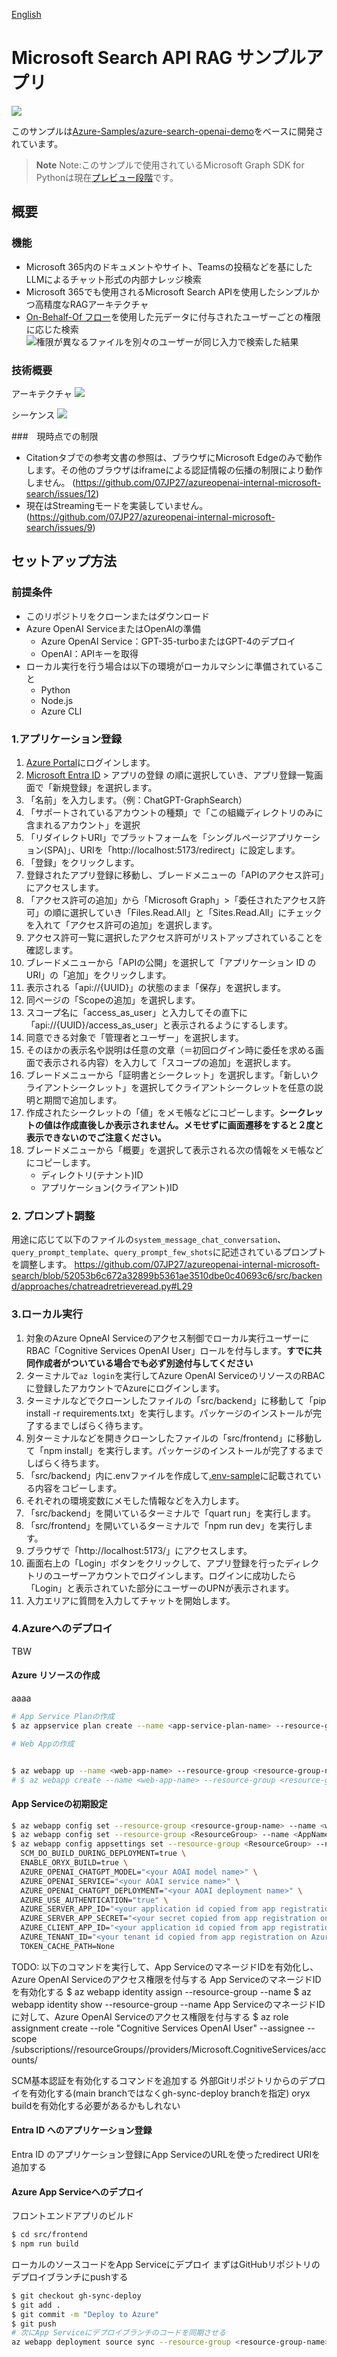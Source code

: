 [English](./README_en.md)

# Microsoft Search API RAG サンプルアプリ

![](./assets/chat-sample.png)

このサンプルは[Azure-Samples/azure-search-openai-demo](https://github.com/Azure-Samples/azure-search-openai-demo)をベースに開発されています。

> **Note**
> Note:このサンプルで使用されているMicrosoft Graph SDK for Pythonは現在[プレビュー段階](https://learn.microsoft.com/ja-jp/graph/sdks/sdks-overview#supported-languages)です。


## 概要
<!--ここにスクショを入れる-->

### 機能
- Microsoft 365内のドキュメントやサイト、Teamsの投稿などを基にしたLLMによるチャット形式の内部ナレッジ検索
- Microsoft 365でも使用されるMicrosoft Search APIを使用したシンプルかつ高精度なRAGアーキテクチャ
- [On-Behalf-Of フロー](https://learn.microsoft.com/ja-jp/entra/identity-platform/v2-oauth2-on-behalf-of-flow)を使用した元データに付与されたユーザーごとの権限に応じた検索
![権限が異なるファイルを別々のユーザーが同じ入力で検索した結果](./assets/permission-sample.png)

### 技術概要
アーキテクチャ
![](./assets/overview_ja.png)

シーケンス
![](./assets/sequence_ja.png)

###　現時点での制限
- Citationタブでの参考文書の参照は、ブラウザにMicrosoft Edgeのみで動作します。その他のブラウザはiframeによる認証情報の伝播の制限により動作しません。 (https://github.com/07JP27/azureopenai-internal-microsoft-search/issues/12)
- 現在はStreamingモードを実装していません。(https://github.com/07JP27/azureopenai-internal-microsoft-search/issues/9)

## セットアップ方法
### 前提条件
- このリポジトリをクローンまたはダウンロード
- Azure OpenAI ServiceまたはOpenAIの準備
    - Azure OpenAI Service：GPT-35-turboまたはGPT-4のデプロイ
    - OpenAI：APIキーを取得
- ローカル実行を行う場合は以下の環境がローカルマシンに準備されていること
    - Python
    - Node.js
    - Azure CLI

### 1.アプリケーション登録
1. [Azure Portal](https://portal.azure.com/)にログインします。
1. [Microsoft Entra ID](https://portal.azure.com/#view/Microsoft_AAD_IAM/ActiveDirectoryMenuBlade/~/Overview) > アプリの登録 の順に選択していき、アプリ登録一覧画面で「新規登録」を選択します。
1. 「名前」を入力します。（例：ChatGPT-GraphSearch）
1. 「サポートされているアカウントの種類」で「この組織ディレクトリのみに含まれるアカウント」を選択
1. 「リダイレクトURI」でプラットフォームを「シングルページアプリケーション(SPA)」、URIを「http://localhost:5173/redirect」に設定します。
1. 「登録」をクリックします。
1. 登録されたアプリ登録に移動し、ブレードメニューの「APIのアクセス許可」にアクセスします。
1. 「アクセス許可の追加」から「Microsoft Graph」>「委任されたアクセス許可」の順に選択していき「Files.Read.All」と「Sites.Read.All」にチェックを入れて「アクセス許可の追加」を選択します。
1. アクセス許可一覧に選択したアクセス許可がリストアップされていることを確認します。
1. ブレードメニューから「APIの公開」を選択して「アプリケーション ID の URI」の「追加」をクリックします。
1. 表示される「api://{UUID}」の状態のまま「保存」を選択します。
1. 同ページの「Scopeの追加」を選択します。
1. スコープ名に「access_as_user」と入力してその直下に「api://{UUID}/access_as_user」と表示されるようにするします。
1. 同意できる対象で「管理者とユーザー」を選択します。
1. そのほかの表示名や説明は任意の文章（＝初回ログイン時に委任を求める画面で表示される内容）を入力して「スコープの追加」を選択します。
1. ブレードメニューから「証明書とシークレット」を選択します。「新しいクライアントシークレット」を選択してクライアントシークレットを任意の説明と期間で追加します。
1. 作成されたシークレットの「値」をメモ帳などにコピーします。**シークレットの値は作成直後しか表示されません。メモせずに画面遷移をすると２度と表示できないのでご注意ください。**
1. ブレードメニューから「概要」を選択して表示される次の情報をメモ帳などにコピーします。
    - ディレクトリ(テナント)ID
    - アプリケーション(クライアント)ID

### 2. プロンプト調整
用途に応じて以下のファイルの`system_message_chat_conversation`、`query_prompt_template`、`query_prompt_few_shots`に記述されているプロンプトを調整します。
https://github.com/07JP27/azureopenai-internal-microsoft-search/blob/52053b6c672a32899b5361ae3510dbe0c40693c6/src/backend/approaches/chatreadretrieveread.py#L29

### 3.ローカル実行
1. 対象のAzure OpneAI Serviceのアクセス制御でローカル実行ユーザーにRBAC「Cognitive Services OpenAI User」ロールを付与します。**すでに共同作成者がついている場合でも必ず別途付与してください**
1. ターミナルで`az login`を実行してAzure OpenAI ServiceのリソースのRBACに登録したアカウントでAzureにログインします。
1. ターミナルなどでクローンしたファイルの「src/backend」に移動して「pip install -r requirements.txt」を実行します。パッケージのインストールが完了するまでしばらく待ちます。
1. 別ターミナルなどを開きクローンしたファイルの「src/frontend」に移動して「npm install」を実行します。パッケージのインストールが完了するまでしばらく待ちます。
1. 「src/backend」内に.envファイルを作成して[.env-sample](./src/backend/.env-sample)に記載されている内容をコピーします。
1. それぞれの環境変数にメモした情報などを入力します。
1. 「src/backend」を開いているターミナルで「quart run」を実行します。
1. 「src/frontend」を開いているターミナルで「npm run dev」を実行します。
1. ブラウザで「http://localhost:5173/」にアクセスします。
1. 画面右上の「Login」ボタンをクリックして、アプリ登録を行ったディレクトリのユーザーアカウントでログインします。ログインに成功したら「Login」と表示されていた部分にユーザーのUPNが表示されます。
1. 入力エリアに質問を入力してチャットを開始します。

### 4.Azureへのデプロイ
TBW

#### Azure リソースの作成
aaaa

```sh
# App Service Planの作成
$ az appservice plan create --name <app-service-plan-name> --resource-group <resource-group-name> --sku B1 --is-linux

# Web Appの作成


$ az webapp up --name <web-app-name> --resource-group <resource-group-name> --plan <app-service-plan-name> --os-type Linux --runtime "PYTHON|3.11"
# $ az webapp create --name <web-app-name> --resource-group <resource-group-name> --plan <app-service-plan-name> --runtime "PYTHON|3.11" 
```

#### App Serviceの初期設定

```sh
$ az webapp config set --resource-group <resource-group-name> --name <web-app-name> --startup-file "python main.py"
$ az webapp config set --resource-group <ResourceGroup> --name <AppName> --linux-fx-version "PYTHON|3.11"
$ az webapp config appsettings set --resource-group <ResourceGroup> --name <AppName> --settings \
  SCM_DO_BUILD_DURING_DEPLOYMENT=true \
  ENABLE_ORYX_BUILD=true \
  AZURE_OPENAI_CHATGPT_MODEL="<your AOAI model name>" \
  AZURE_OPENAI_SERVICE="<your AOAI service name>" \
  AZURE_OPENAI_CHATGPT_DEPLOYMENT="<your AOAI deployment name>" \
  AZURE_USE_AUTHENTICATION="true" \
  AZURE_SERVER_APP_ID="<your application id copied from app registration on Azure portal>" \
  AZURE_SERVER_APP_SECRET="<your secret copied from app registration on Azure portal>" \
  AZURE_CLIENT_APP_ID="<your application id copied from app registration on Azure portal>" \
  AZURE_TENANT_ID="<your tenant id copied from app registration on Azure portal>" \
  TOKEN_CACHE_PATH=None
```

TODO: 以下のコマンドを実行して、App ServiceのマネージドIDを有効化し、Azure OpenAI Serviceのアクセス権限を付与する
App ServiceのマネージドIDを有効化する
$ az webapp identity assign --resource-group <resource-group-name> --name <app-name>
$ az webapp identity show --resource-group <resource-group-name> --name <app-name>
App ServiceのマネージドIDに対して、Azure OpenAI Serviceのアクセス権限を付与する
$ az role assignment create --role "Cognitive Services OpenAI User" --assignee <app-service-managed-id> --scope /subscriptions/<subscription-id>/resourceGroups/<resource-group-name>/providers/Microsoft.CognitiveServices/accounts/<cognitive-services-name>

SCM基本認証を有効化するコマンドを追加する
外部Gitリポジトリからのデプロイを有効化する(main branchではなくgh-sync-deploy branchを指定)
oryx buildを有効化する必要があるかもしれない

#### Entra ID へのアプリケーション登録
Entra ID のアプリケーション登録にApp ServiceのURLを使ったredirect URIを追加する


#### Azure App Serviceへのデプロイ

フロントエンドアプリのビルド
```sh
$ cd src/frontend
$ npm run build
```

ローカルのソースコードをApp Serviceにデプロイ
まずはGitHubリポジトリのデプロイブランチにpushする
```sh
$ git checkout gh-sync-deploy
$ git add .
$ git commit -m "Deploy to Azure"
$ git push
# 次にApp Serviceにデプロイブランチのコードを同期させる
az webapp deployment source sync --resource-group <resource-group-name> --name <app-name>
```

